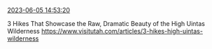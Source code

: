 [2023-06-05 14:53:20](https://mstdn.social/@hill_wanderer/110492175577572383)

3 Hikes That Showcase the Raw, Dramatic Beauty of the High Uintas Wilderness <a href="https://www.visitutah.com/articles/3-hikes-high-uintas-wilderness" target="_blank" rel="nofollow noopener noreferrer" translate="no">https://www.visitutah.com/articles/3-hikes-high-uintas-wilderness</a>